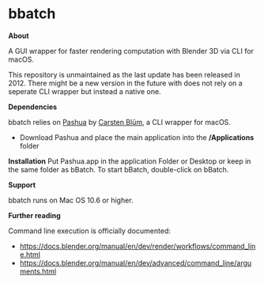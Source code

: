 # bbatch

**About**

A GUI wrapper for faster rendering computation with Blender 3D via CLI for macOS.

This repository is unmaintained as the last update has been released in 2012. There might be a new version in the future with does not rely on a seperate CLI wrapper but instead a native one.



**Dependencies**

bbatch relies on [Pashua](https://www.bluem.net/en/mac/pashua/) by [Carsten Blüm](https://github.com/BlueM), a CLI wrapper for macOS. 

- Download Pashua and place the main application into the **/Applications** folder




**Installation**
Put Pashua.app in the application Folder or Desktop or keep in the same folder as bBatch. To start bBatch, double-click on bBatch.



**Support**

bbatch runs on Mac OS 10.6 or higher.



**Further reading**

Command line execution is officially documented:

- https://docs.blender.org/manual/en/dev/render/workflows/command_line.html
- https://docs.blender.org/manual/en/dev/advanced/command_line/arguments.html